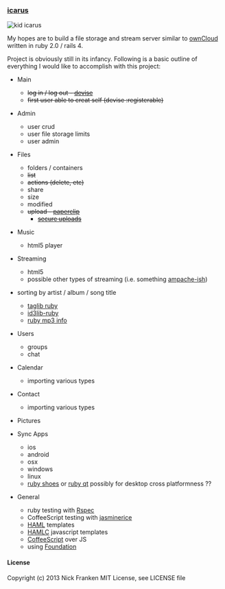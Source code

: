 ### [icarus](http://en.wikipedia.org/wiki/Icarus)
![kid icarus](http://upload.wikimedia.org/wikipedia/en/thumb/8/88/Kid_Icarus_Sky_World.png/220px-Kid_Icarus_Sky_World.png)

My hopes are to build a file storage and stream server similar to [ownCloud](http://owncloud.org/) written in ruby 2.0 / rails 4.

Project is obviously still in its infancy.  Following is a basic outline of everything I would like to accomplish with this project:

* Main
	* ~~log in / log out - [devise](https://github.com/plataformatec/devise)~~
	* ~~first user able to creat self (devise :registerable)~~

* Admin
	* user crud
	* user file storage limits
	* user admin

* Files
	* folders / containers
	* ~~list~~
	* ~~actions (delete, etc)~~
	* share
	* size
	* modified
	* ~~upload - [paperclip](https://github.com/thoughtbot/paperclip)~~
		* ~~[secure uploads](http://thewebfellas.com/blog/2009/8/29/protecting-your-paperclip-downloads)~~

* Music
	* html5 player
* Streaming
	* html5
	* possible other types of streaming (i.e. something [ampache-ish](http://ampache.org/wiki/start))

* sorting by artist / album / song title
	* [taglib ruby](https://github.com/robinst/taglib-ruby)
	* [id3lib-ruby](http://id3lib-ruby.rubyforge.org/)
	* [ruby mp3 info](https://github.com/arbarlow/ruby-mp3info)

* Users
	* groups
	* chat

* Calendar
	* importing various types

* Contact
	* importing various types

* Pictures

* Sync Apps
	* ios
	* android
	* osx
	* windows
	* linux
	* [ruby shoes](http://shoesrb.com/) or [ruby qt](http://zetcode.com/gui/rubyqt/) possibly for desktop cross platformness ??


* General
	* ruby testing with [Rspec](https://github.com/rspec/rspec-rails)
	* CoffeeScript testing with [jasminerice](https://github.com/bradphelan/jasminerice)
	* [HAML](https://github.com/indirect/haml-rails) templates
	* [HAMLC](https://github.com/netzpirat/haml_coffee_assets) javascript templates
	* [CoffeeScript](http://coffeescript.org/) over JS
	* using [Foundation](http://foundation.zurb.com/)

#### License
Copyright (c) 2013 Nick Franken
MIT License, see LICENSE file

